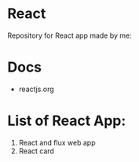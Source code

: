 # React
Repository for React app made by me:

# Docs
- reactjs.org


# List of React App:
1. React and flux web app
2. React card
